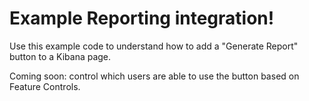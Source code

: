 Example Reporting integration!
==============================

Use this example code to understand how to add a "Generate Report" button to a Kibana page. 

Coming soon: control which users are able to use the button based on Feature Controls.
